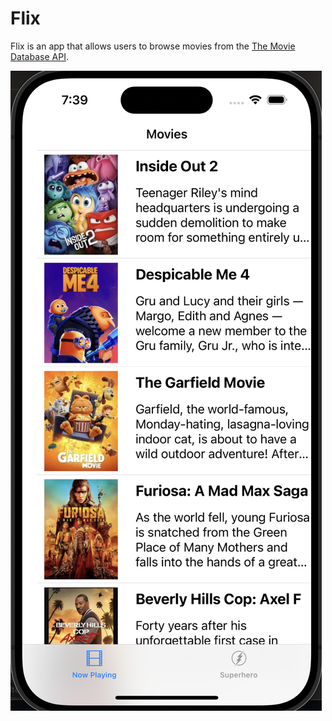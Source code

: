 # Flix

Flix is an app that allows users to browse movies from the [The Movie Database API](http://docs.themoviedb.apiary.io/#).




![Home Page](./images/home.png)

